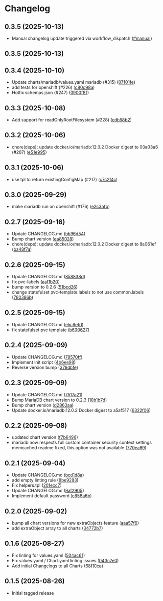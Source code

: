 # Changelog

## 0.3.5 (2025-10-13)

* Manual changelog update triggered via workflow_dispatch ([#manual](https://github.com/CloudPirates-io/helm-charts/actions/runs/18473029457))

## 0.3.5 (2025-10-13)


## 0.3.4 (2025-10-10)

* Update charts/mariadb/values.yaml mariadb (#315) ([07101fe](https://github.com/CloudPirates-io/helm-charts/commit/07101fe))
* add tests for openshift (#226) ([c80c98a](https://github.com/CloudPirates-io/helm-charts/commit/c80c98a))
* Hotfix schemas.json (#247) ([0900f81](https://github.com/CloudPirates-io/helm-charts/commit/0900f81))

## 0.3.3 (2025-10-08)

* Add support for readOnlyRootFilesystem (#228) ([cdb58b2](https://github.com/CloudPirates-io/helm-charts/commit/cdb58b2))

## 0.3.2 (2025-10-06)

* chore(deps): update docker.io/mariadb:12.0.2 Docker digest to 03a03a6 (#207) ([e51e995](https://github.com/CloudPirates-io/helm-charts/commit/e51e995))

## 0.3.1 (2025-10-06)

* use tpl to return existingConfigMap (#217) ([c7c2f4c](https://github.com/CloudPirates-io/helm-charts/commit/c7c2f4c))

## 0.3.0 (2025-09-29)

* make mariadb run on openshift (#176) ([e2c3afb](https://github.com/CloudPirates-io/helm-charts/commit/e2c3afb))

## 0.2.7 (2025-09-16)

* Update CHANGELOG.md ([bb96d54](https://github.com/CloudPirates-io/helm-charts/commit/bb96d54))
* Bump chart version ([ea85028](https://github.com/CloudPirates-io/helm-charts/commit/ea85028))
* chore(deps): update docker.io/mariadb:12.0.2 Docker digest to 8a061ef ([ba48f7a](https://github.com/CloudPirates-io/helm-charts/commit/ba48f7a))

## 0.2.6 (2025-09-15)

* Update CHANGELOG.md ([858838d](https://github.com/CloudPirates-io/helm-charts/commit/858838d))
* fix pvc-labels ([aaf1b20](https://github.com/CloudPirates-io/helm-charts/commit/aaf1b20))
* bump version to 0.2.6 ([51bcd26](https://github.com/CloudPirates-io/helm-charts/commit/51bcd26))
* change statefulset pvc-template labels to not use common.labels ([780386b](https://github.com/CloudPirates-io/helm-charts/commit/780386b))

## 0.2.5 (2025-09-15)

* Update CHANGELOG.md ([e5c8efd](https://github.com/CloudPirates-io/helm-charts/commit/e5c8efd))
* fix statefulset pvc template ([b600627](https://github.com/CloudPirates-io/helm-charts/commit/b600627))

## 0.2.4 (2025-09-09)

* Update CHANGELOG.md ([79570ff](https://github.com/CloudPirates-io/helm-charts/commit/79570ff))
* Implement init script ([4b6ee98](https://github.com/CloudPirates-io/helm-charts/commit/4b6ee98))
* Reverse version bump ([379dbfe](https://github.com/CloudPirates-io/helm-charts/commit/379dbfe))

## 0.2.3 (2025-09-09)

* Update CHANGELOG.md ([7517a21](https://github.com/CloudPirates-io/helm-charts/commit/7517a21))
* Bump MariaDB chart version to 0.2.3 ([10b1b7d](https://github.com/CloudPirates-io/helm-charts/commit/10b1b7d))
* Bump chart version ([d2863aa](https://github.com/CloudPirates-io/helm-charts/commit/d2863aa))
* Update docker.io/mariadb:12.0.2 Docker digest to a5af517 ([6322f06](https://github.com/CloudPirates-io/helm-charts/commit/6322f06))

## 0.2.2 (2025-09-08)

* updated chart version ([f7b6496](https://github.com/CloudPirates-io/helm-charts/commit/f7b6496))
* mariadb now respects full custom container security context settings memcached readme fixed, this option was not available ([770ea69](https://github.com/CloudPirates-io/helm-charts/commit/770ea69))

## 0.2.1 (2025-09-04)

* Update CHANGELOG.md ([bcd1d8a](https://github.com/CloudPirates-io/helm-charts/commit/bcd1d8a))
* add empty linting rule ([8be9283](https://github.com/CloudPirates-io/helm-charts/commit/8be9283))
* Fix helpers.tpl ([201ecc7](https://github.com/CloudPirates-io/helm-charts/commit/201ecc7))
* Update CHANGELOG.md ([9af2905](https://github.com/CloudPirates-io/helm-charts/commit/9af2905))
* Implement default password ([c858a6b](https://github.com/CloudPirates-io/helm-charts/commit/c858a6b))

## 0.2.0 (2025-09-02)

* bump all chart versions for new extraObjects feature ([aaa57f9](https://github.com/CloudPirates-io/helm-charts/commit/aaa57f9))
* add extraObject array to all charts ([34772b7](https://github.com/CloudPirates-io/helm-charts/commit/34772b7))

## 0.1.6 (2025-08-27)

* Fix linting for values.yaml ([504ac61](https://github.com/CloudPirates-io/helm-charts/commit/504ac61))
* Fix values.yaml / Chart.yaml linting issues ([043c7e0](https://github.com/CloudPirates-io/helm-charts/commit/043c7e0))
* Add initial Changelogs to all Charts ([68f10ca](https://github.com/CloudPirates-io/helm-charts/commit/68f10ca))

## 0.1.5 (2025-08-26)

* Initial tagged release
